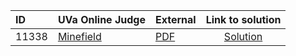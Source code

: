 | ID | UVa Online Judge | External | Link to solution |
|:---|:---|:---|:---:|
| 11338 | [Minefield](https://onlinejudge.org/index.php?option=com_onlinejudge&Itemid=8&category=679&page=show_problem&problem=2313) | [PDF](https://onlinejudge.org/external/113/11338.pdf) | [Solution](https%3A//github.com/versenyi98/programming-contests/tree/master/UVa%20Online%20Judge/11338%2520-%2520Minefield)|
